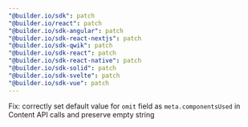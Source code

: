 ```yaml
---
"@builder.io/sdk": patch
"@builder.io/react": patch
"@builder.io/sdk-angular": patch
"@builder.io/sdk-react-nextjs": patch
"@builder.io/sdk-qwik": patch
"@builder.io/sdk-react": patch
"@builder.io/sdk-react-native": patch
"@builder.io/sdk-solid": patch
"@builder.io/sdk-svelte": patch
"@builder.io/sdk-vue": patch
---
```


Fix: correctly set default value for `omit` field as `meta.componentsUsed` in Content API calls and preserve empty string
